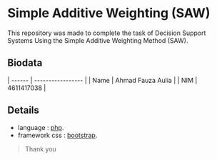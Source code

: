 # Simple Additive Weighting (SAW)
This repository was made to complete the task of Decision Support Systems Using the Simple Additive Weighting Method (SAW).

## Biodata
| ------ | ----------------- |
| Name   | Ahmad Fauza Aulia |
| NIM    | 4611417038        |

## Details
* language : [php](https://www.php.net/ "visit php language").
* framework css : [bootstrap](https://getbootstrap.com/ "visit bootstrap").

> Thank you